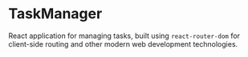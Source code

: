 # TaskManager
React application for managing tasks, built using `react-router-dom` for client-side routing and other modern web development technologies.
